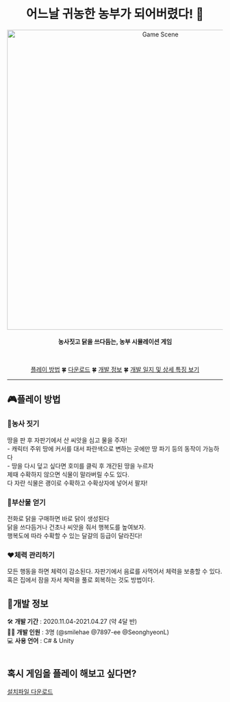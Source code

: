 <h1 align="center"> 어느날 귀농한 농부가 되어버렸다! 🌾</h1>
<p align="center">
  <img width="700" src="https://user-images.githubusercontent.com/39826053/118353702-7a881480-b5a2-11eb-83be-6202c852fb10.JPG" alt="Game Scene"><br><br>
  <b>농사짓고 닭을 쓰다듬는, 농부 시뮬레이션 게임</b>
</p><br>
<p align="center"><a href="#how-to-play">플레이 방법</a> 🍀 <a href="#download"> 다운로드</a> 🍀 <a href="#develop"> 개발 정보</a> 🍀 <a href="#develop"> 개발 일지 및 상세 특징 보기</a></p>

<hr>
<h2 id="how-to-play">🎮플레이 방법</h1>
<h3>🌱농사 짓기</h3>
땅을 판 후 자판기에서 산 씨앗을 심고 물을 주자!<br>
- 캐릭터 주위 땅에 커서를 대서 파란색으로 변하는 곳에만 땅 파기 등의 동작이 가능하다<br>
- 땅을 다시 덮고 싶다면 호미를 클릭 후 개간된 땅을 누르자<br>
제때 수확하지 않으면 식물이 말라버릴 수도 있다.<br>
다 자란 식물은 괭이로 수확하고 수확상자에 넣어서 팔자!<br>

<h3>🥚부산물 얻기</h3>
전화로 닭을 구매하면 바로 닭이 생성된다<br>
닭을 쓰다듬거나 건초나 씨앗을 줘서 행복도를 높여보자.<br>
행복도에 따라 수확할 수 있는 달걀의 등급이 달라진다!<br>

<h3>❤체력 관리하기</h3>
모든 행동을 하면 체력이 감소된다.<br?
체력이 줄어들면 기절하므로 주의!<br>
자판기에서 음료를 사먹어서 체력을 보충할 수 있다.<br>
혹은 집에서 잠을 자서 체력을 풀로 회복하는 것도 방법이다.<br>

<h2 id="develop">🔨개발 정보</h2>
🛠️ <b>개발 기간</b> : 2020.11.04-2021.04.27 (약 4달 반)<br>
👩‍💻 <b>개발 인원</b> : 3명 (@smilehae @7897-ee @SeonghyeonL)<br>
💻 <b>사용 언어</b> : C# & Unity  
<br><br>
  
<h2 id="download">혹시 게임을 플레이 해보고 싶다면?</h2>
<a href="https://drive.google.com/drive/u/0/folders/13UMQ7Qr1Plcwrw5n76nrkHacFd73I9aK">설치파일 다운로드</a>
